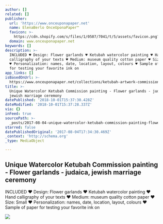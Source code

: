 ```yaml
---
author: []
related: []
publisher:
  url: 'https://www.onceuponapaper.net'
  name: ElenaBerlo OnceUponaPaper™
  favicon: >-
    https://cdn.shopify.com/s/files/1/0507/7041/t/5/assets/favicon.png?16807399222708527355
  domain: www.onceuponapaper.net
keywords: []
description: >-
  INCLUDED ♥ Design: Flower garlands ♥ Ketubah watercolor painting ♥ Hand
  calligraphy of your texts ♥ Medium: museum quality cotton paper ♥ Size: Small
  ♥ Personalization: names, date, location, layout, colours ♥ Sample of paper
  for testing your favorite ink on
app_links: []
isBasedOnUrl: >-
  https://www.onceuponapaper.net/collections/ketubah-artwork-commission/products/watercolor-ketubah-commission-painting-flower-garlands
title: >-
  Unique Watercolor Ketubah Commission painting - Flower garlands - judaica,
  jewish marriage ceremony
datePublished: '2018-10-01T15:37:30.428Z'
dateModified: '2018-10-01T15:37:28.337Z'
via: {}
inFeed: true
sourcePath: >-
  _posts/2017-08-04-unique-watercolor-ketubah-commission-painting-flower-garla.md
starred: false
datePublishedOriginal: '2017-08-04T17:34:30.469Z'
_context: 'http://schema.org'
_type: MediaObject

---
```

<article style=""><h1>Unique Watercolor Ketubah Commission painting - Flower garlands - judaica, jewish marriage ceremony</h1><p>INCLUDED ♥ Design: Flower garlands ♥ Ketubah watercolor painting ♥ Hand calligraphy of your texts ♥ Medium: museum quality cotton paper ♥ Size: Small ♥ Personalization: names, date, location, layout, colours ♥ Sample of paper for testing your favorite ink on</p><img src="http://cdn.shopify.com/s/files/1/0507/7041/products/IMG_8518w_grande.jpg?v=1497360905" /></article>
